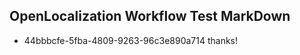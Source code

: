 ## OpenLocalization Workflow Test MarkDown
* 44bbbcfe-5fba-4809-9263-96c3e890a714 thanks!

<!--HONumber=Jul16_HO4-->


